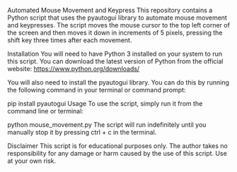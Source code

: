 Automated Mouse Movement and Keypress
This repository contains a Python script that uses the pyautogui library to automate mouse movement and keypresses. The script moves the mouse cursor to the top left corner of the screen and then moves it down in increments of 5 pixels, pressing the shift key three times after each movement.

Installation
You will need to have Python 3 installed on your system to run this script. You can download the latest version of Python from the official website: https://www.python.org/downloads/

You will also need to install the pyautogui library. You can do this by running the following command in your terminal or command prompt:

pip install pyautogui
Usage
To use the script, simply run it from the command line or terminal:

python mouse_movement.py
The script will run indefinitely until you manually stop it by pressing ctrl + c in the terminal.

Disclaimer
This script is for educational purposes only. The author takes no responsibility for any damage or harm caused by the use of this script. Use at your own risk.
